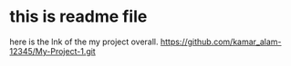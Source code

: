 # this is readme file
here is the lnk of the my project overall.
https://github.com/kamar_alam-12345/My-Project-1.git
